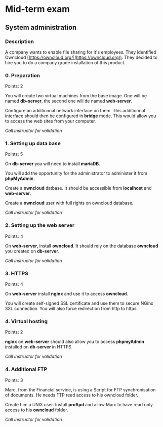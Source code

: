 # Mid-term exam

## System administration

### Description

A company wants to enable file sharing for it's employees. They identified Owncloud [https://owncloud.org/](https://owncloud.org/). They decided to hire you to do a company grade installation of this product.

### 0. Preparation

Points: 2

You will create two virtual machines from the base image. One will be named **db-server**, the second one will de named **web-server**.

Configure an additionnal network interface on them. This additionnal interface should then be configured in **bridge** mode. This would allow you to access the web sites from your computer.

*Call instructor for validation*

### 1. Setting up data base

Points: 5

On **db-server** you will need to install **mariaDB**.

You will add the opportunity for the administrator to administer it from **phpMyAdmin**.

Create a **owncloud** datbase. It should be accessible from **localhost** and **web-server**.

Create a **owncloud** user with full rights on owncloud database.

*Call instructor for validation*

### 2. Setting up the web server

Points: 4

On **web-server**, install **owncloud**. It should rely on the database **owncloud** you created on **db-server**.

*Call instructor for validation*

### 3. HTTPS

Points: 4

On **web-server** install **nginx** and use it to access **owncloud**.

You will create self-signed SSL certificate and use them to secure NGinx SSL connection. You will also force redirection from http to https.

### 4. Virtual hosting

Points: 2

**nginx** on **web-server** should also allow you to access **phpmyAdmin** installed on **db-server** in HTTPS.

*Call instructor for validation*

### 4. Additional FTP

Points: 3

Marc, from the Financial service, is using a Script for FTP synchronisation of documents. He needs FTP read access to his owncloud folder.

Create him a UNIX user. Install **proftpd** and allow Marc to have read only access to his **owncloud** folder.

*Call instructor for validation*


